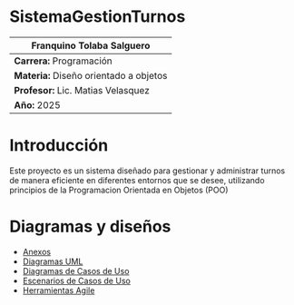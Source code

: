 # SistemaGestionTurnos
| **Franquino Tolaba Salguero** |
|------------------------------------------|
| **Carrera:** Programación                 |
| **Materia:** Diseño orientado a objetos |
| **Profesor:** Lic. Matias Velasquez      |
| **Año:** 2025                            |


# Introducción
Este proyecto es un sistema diseñado para gestionar y administrar turnos de manera eficiente en diferentes entornos que se desee, utilizando principios de la Programacion Orientada en Objetos (POO)

# Diagramas y diseños
* [Anexos](anexos.md) 
* [Diagramas UML](/diagrama/diagramasUML.md)
* [Diagramas de Casos de Uso](diagramas_de_caso_de_uso.md)
* [Escenarios de Casos de Uso](escenarios_de_casos_de_uso.md)
* [Herramientas Agile](herramientas_agile.md)


